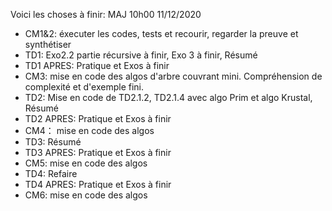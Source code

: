 Voici les choses à finir:
MAJ 10h00 11/12/2020
- CM1&2: éxecuter les codes, tests et recourir, regarder la preuve et synthétiser
- TD1: Exo2.2 partie récursive à finir, Exo 3 à finir, Résumé
- TD1 APRES: Pratique et Exos à finir
- CM3:  mise en code des algos d'arbre couvrant mini. Compréhension de complexité et d'exemple fini.
- TD2: Mise en code de TD2.1.2, TD2.1.4 avec algo Prim et algo Krustal, Résumé
- TD2 APRES: Pratique et Exos à finir
- CM4： mise en code des algos
- TD3: Résumé
- TD3 APRES: Pratique et Exos à finir
- CM5: mise en code des algos
- TD4: Refaire
- TD4 APRES: Pratique et Exos à finir
- CM6: mise en code des algos